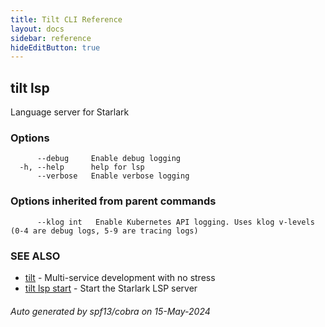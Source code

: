 ```yaml
---
title: Tilt CLI Reference
layout: docs
sidebar: reference
hideEditButton: true
---
```

## tilt lsp

Language server for Starlark

### Options

```
      --debug     Enable debug logging
  -h, --help      help for lsp
      --verbose   Enable verbose logging
```

### Options inherited from parent commands

```
      --klog int   Enable Kubernetes API logging. Uses klog v-levels (0-4 are debug logs, 5-9 are tracing logs)
```

### SEE ALSO

* [tilt](tilt.html)	 - Multi-service development with no stress
* [tilt lsp start](tilt_lsp_start.html)	 - Start the Starlark LSP server

###### Auto generated by spf13/cobra on 15-May-2024
